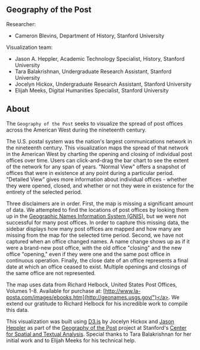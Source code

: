Geography of the Post
---------------------

Researcher:

- Cameron Blevins, Department of History, Stanford University

Visualization team:

- Jason A. Heppler, Academic Technology Specialist, History, Stanford University
- Tara Balakrishnan, Undergraduate Research Assistant, Stanford University
- Jocelyn Hickox, Undergraduate Research Assistant, Stanford University
- Elijah Meeks, Digital Humanities Specialist, Stanford University

About
-----

The `Geography of the Post` seeks to visualize the spread of post offices across the American West during the nineteenth century.

The U.S. postal system was the nation's largest communications network in the nineteenth century. This visualization maps the spread of that network in the American West by charting the opening and closing of individual post offices over time. Users can click-and-drag the bar chart to see the extent of the network for any span of years. "Normal View" offers a snapshot of offices that were in existence at any point during a particular period. "Detailed View" gives more information about individual offices - whether they were opened, closed, and whether or not they were in existence for the entirety of the selected period. 

Three disclaimers are in order. First, the map is missing a significant amount of data. We attempted to find the locations of post offices by looking them up in the [Geographic Names Information System (GNIS)](http://geonames.usgs.gov/), but we were not successful for many post offices. In order to capture this missing data, the sidebar displays how many post offices are mapped and how many are missing from the map for the selected time period. Second, we have not captured when an office changed names. A name change shows up as if it were a brand-new post office, with the old office "closing" and the new office "opening," even if they were one and the same post office in continuous operation. Finally, the close date of an office represents a final date at which an office ceased to exist. Multiple openings and closings of the same office are not represented.

The map uses data from Richard Helbock, United States Post Offices, Volumes 1-8. Available for purchase at: [http://www.la-posta.com/images/ebooks.htm](http://geonames.usgs.gov/")</a>. We extend our gratitude to Richard Helbock for his incredible work to compile this data.

This visualization was built using [D3.js](http://d3js.org) by Jocelyn Hickox and [Jason Heppler](http://jasonheppler.org) as part of the [Geography of the Post](www.stanford.edu/group/spatialhistory/cgi-bin/site/project.php?id=1059) project at Stanford's [Center for Spatial and Textual Analysis](http://cesta.stanford.edu). Special thanks to Tara Balakrishnan for her initial work and to Elijah Meeks for his technical help.</p>
